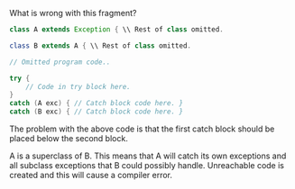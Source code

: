 What is wrong with this fragment?
```java
class A extends Exception { \\ Rest of class omitted.

class B extends A { \\ Rest of class omitted.

// Omitted program code..

try {
	// Code in try block here.
}
catch (A exc) { // Catch block code here. }
catch (B exc) { // Catch block code here. }
```
The problem with the above code is that the first catch block should be placed below the second block.

A is a superclass of B. This means that A will catch its own exceptions and all subclass exceptions that B could possibly handle. Unreachable code is created and this will cause a compiler error.
